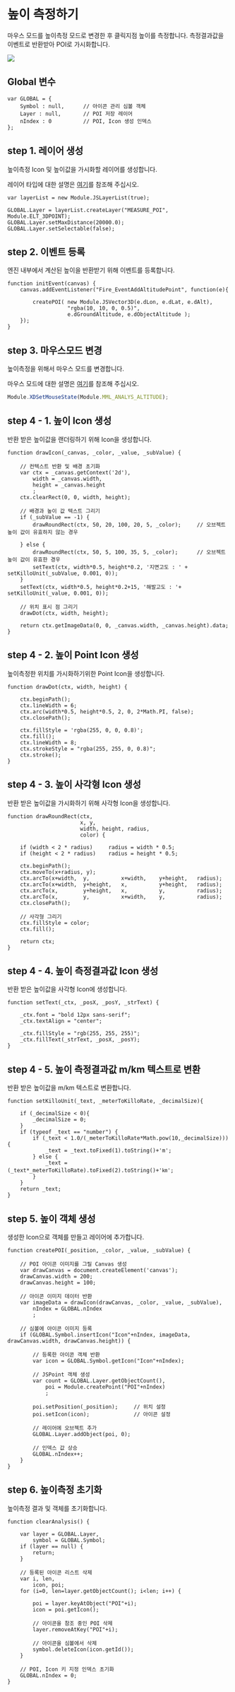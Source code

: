 # 높이 측정하기

마우스 모드를 높이측정 모드로 변경한 후 클릭지점 높이를 측정합니다. 측정결과값을 이벤트로 반환받아 POI로 가시화합니다.

![](../.gitbook/assets/altitude.png)

## Global 변수
```
var GLOBAL = {
	Symbol : null,		// 아이콘 관리 심볼 객체
	Layer : null,		// POI 저장 레이어
	nIndex : 0			// POI, Icon 생성 인덱스
};
```

## step 1. 레이어 생성

높이측정 Icon 및 높이값을 가시화할 레이어를 생성합니다.

레이어 타입에 대한 설명은 [여기](../etc/type-list.md)를 참조해 주십시오.

```
var layerList = new Module.JSLayerList(true);

GLOBAL.Layer = layerList.createLayer("MEASURE_POI", Module.ELT_3DPOINT);
GLOBAL.Layer.setMaxDistance(20000.0);
GLOBAL.Layer.setSelectable(false);
```

## step 2. 이벤트 등록

엔진 내부에서 계산된 높이을 반환받기 위해 이벤트를 등록합니다.

```
function initEvent(canvas) {
	canvas.addEventListener("Fire_EventAddAltitudePoint", function(e){

		createPOI( new Module.JSVector3D(e.dLon, e.dLat, e.dAlt),
				   "rgba(10, 10, 0, 0.5)",
				   e.dGroundAltitude, e.dObjectAltitude );
	});
}
```

## step 3. 마우스모드 변경

높이측정을 위해서 마우스 모드를 변경합니다.

마우스 모드에 대한 설명은 [여기](../etc/type-list.md)를 참조해 주십시오.

```javascript
Module.XDSetMouseState(Module.MML_ANALYS_ALTITUDE);
```

## step 4 - 1. 높이 Icon 생성

반환 받은 높이값을 랜더링하기 위해 Icon을 생성합니다.

```
function drawIcon(_canvas, _color, _value, _subValue) {

	// 컨텍스트 반환 및 배경 초기화
	var ctx = _canvas.getContext('2d'),
		width = _canvas.width,
		height = _canvas.height
		;
	ctx.clearRect(0, 0, width, height);

	// 배경과 높이 값 텍스트 그리기
	if (_subValue == -1) {
		drawRoundRect(ctx, 50, 20, 100, 20, 5, _color);		// 오브젝트 높이 값이 유효하지 않는 경우

	} else {
		drawRoundRect(ctx, 50, 5, 100, 35, 5, _color);		// 오브젝트 높이 값이 유효한 경우
		setText(ctx, width*0.5, height*0.2, '지면고도 : ' + setKilloUnit(_subValue, 0.001, 0));
	}
	setText(ctx, width*0.5, height*0.2+15, '해발고도 : '+ setKilloUnit(_value, 0.001, 0));

	// 위치 표시 점 그리기
	drawDot(ctx, width, height);

	return ctx.getImageData(0, 0, _canvas.width, _canvas.height).data;
}
```

## step 4 - 2. 높이 Point Icon 생성

높이측정한 위치를 가시화하기위한 Point Icon을 생성합니다.

```
function drawDot(ctx, width, height) {

	ctx.beginPath();
    ctx.lineWidth = 6;
    ctx.arc(width*0.5, height*0.5, 2, 0, 2*Math.PI, false);
	ctx.closePath();

	ctx.fillStyle = 'rgba(255, 0, 0, 0.8)';
	ctx.fill();
	ctx.lineWidth = 8;
	ctx.strokeStyle = "rgba(255, 255, 0, 0.8)";
	ctx.stroke();
}
```

## step 4 - 3. 높이 사각형 Icon 생성

반환 받은 높이값을 가시화하기 위해 사각형 Icon을 생성합니다.

```
function drawRoundRect(ctx,
					   x, y,
					   width, height, radius,
					   color) {

	if (width < 2 * radius) 	radius = width * 0.5;
	if (height < 2 * radius) 	radius = height * 0.5;

	ctx.beginPath();
	ctx.moveTo(x+radius, y);
	ctx.arcTo(x+width, 	y, 	 		x+width, 	y+height, 	radius);
	ctx.arcTo(x+width, 	y+height, 	x,		 	y+height, 	radius);
	ctx.arcTo(x, 	 	y+height, 	x,   		y,   		radius);
	ctx.arcTo(x,	   	y,   	 	x+width, 	y,   		radius);
	ctx.closePath();

	// 사각형 그리기
	ctx.fillStyle = color;
    ctx.fill();

	return ctx;
}
```

## step 4 - 4. 높이 측정결과값 Icon 생성

반환 받은 높이값을 사각형 Icon에 생성합니다.

```
function setText(_ctx, _posX, _posY, _strText) {

	_ctx.font = "bold 12px sans-serif";
    _ctx.textAlign = "center";

	_ctx.fillStyle = "rgb(255, 255, 255)";
    _ctx.fillText(_strText, _posX, _posY);
}
```

## step 4 - 5. 높이 측정결과값 m/km 텍스트로 변환

반환 받은 높이값을 m/km 텍스트로 변환합니다.

```
function setKilloUnit(_text, _meterToKilloRate, _decimalSize){

	if (_decimalSize < 0){
		_decimalSize = 0;
	}
	if (typeof _text == "number") {
		if (_text < 1.0/(_meterToKilloRate*Math.pow(10,_decimalSize))) {
			_text = _text.toFixed(1).toString()+'m';
		} else {
			_text = (_text*_meterToKilloRate).toFixed(2).toString()+'㎞';
		}
	}
	return _text;
}
```

## step 5. 높이 객체 생성

생성한 Icon으로 객체를 만들고 레이어에 추가합니다.

```
function createPOI(_position, _color, _value, _subValue) {

	// POI 아이콘 이미지를 그릴 Canvas 생성
	var drawCanvas = document.createElement('canvas');
    drawCanvas.width = 200;
    drawCanvas.height = 100;

	// 아이콘 이미지 데이터 반환
	var imageData = drawIcon(drawCanvas, _color, _value, _subValue),
		nIndex = GLOBAL.nIndex
		;

	// 심볼에 아이콘 이미지 등록
	if (GLOBAL.Symbol.insertIcon("Icon"+nIndex, imageData, drawCanvas.width, drawCanvas.height)) {

		// 등록한 아이콘 객체 반환
		var icon = GLOBAL.Symbol.getIcon("Icon"+nIndex);

		// JSPoint 객체 생성
		var count = GLOBAL.Layer.getObjectCount(),
			poi = Module.createPoint("POI"+nIndex)
			;

		poi.setPosition(_position);		// 위치 설정
		poi.setIcon(icon);				// 아이콘 설정

		// 레이어에 오브젝트 추가
		GLOBAL.Layer.addObject(poi, 0);

		// 인덱스 값 상승
		GLOBAL.nIndex++;
	}
}
```

## step 6. 높이측정 초기화

높이측정 결과 및 객체를 초기화합니다.

```
function clearAnalysis() {

	var layer = GLOBAL.Layer,
		symbol = GLOBAL.Symbol;
	if (layer == null) {
		return;
	}

	// 등록된 아이콘 리스트 삭제
	var i, len,
		icon, poi;
	for (i=0, len=layer.getObjectCount(); i<len; i++) {

		poi = layer.keyAtObject("POI"+i);
		icon = poi.getIcon();

		// 아이콘을 참조 중인 POI 삭제
		layer.removeAtKey("POI"+i);

		// 아이콘을 심볼에서 삭제
		symbol.deleteIcon(icon.getId());
	}

	// POI, Icon 키 지정 인덱스 초기화
	GLOBAL.nIndex = 0;
}
```